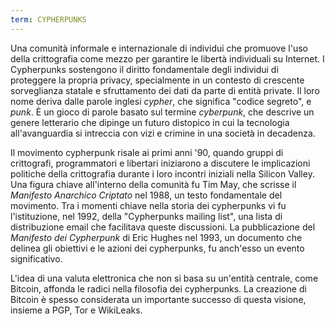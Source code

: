 ```yaml
---
term: CYPHERPUNKS
---
```


Una comunità informale e internazionale di individui che promuove l'uso della crittografia come mezzo per garantire le libertà individuali su Internet. I Cypherpunks sostengono il diritto fondamentale degli individui di proteggere la propria privacy, specialmente in un contesto di crescente sorveglianza statale e sfruttamento dei dati da parte di entità private. Il loro nome deriva dalle parole inglesi *cypher*, che significa "codice segreto", e *punk*. È un gioco di parole basato sul termine *cyberpunk*, che descrive un genere letterario che dipinge un futuro distopico in cui la tecnologia all'avanguardia si intreccia con vizi e crimine in una società in decadenza.

Il movimento cypherpunk risale ai primi anni '90, quando gruppi di crittografi, programmatori e libertari iniziarono a discutere le implicazioni politiche della crittografia durante i loro incontri iniziali nella Silicon Valley. Una figura chiave all'interno della comunità fu Tim May, che scrisse il *Manifesto Anarchico Criptato* nel 1988, un testo fondamentale del movimento. Tra i momenti chiave nella storia dei cypherpunks vi fu l'istituzione, nel 1992, della "Cypherpunks mailing list", una lista di distribuzione email che facilitava queste discussioni. La pubblicazione del *Manifesto dei Cypherpunk* di Eric Hughes nel 1993, un documento che delinea gli obiettivi e le azioni dei cypherpunks, fu anch'esso un evento significativo.

L'idea di una valuta elettronica che non si basa su un'entità centrale, come Bitcoin, affonda le radici nella filosofia dei cypherpunks. La creazione di Bitcoin è spesso considerata un importante successo di questa visione, insieme a PGP, Tor e WikiLeaks.